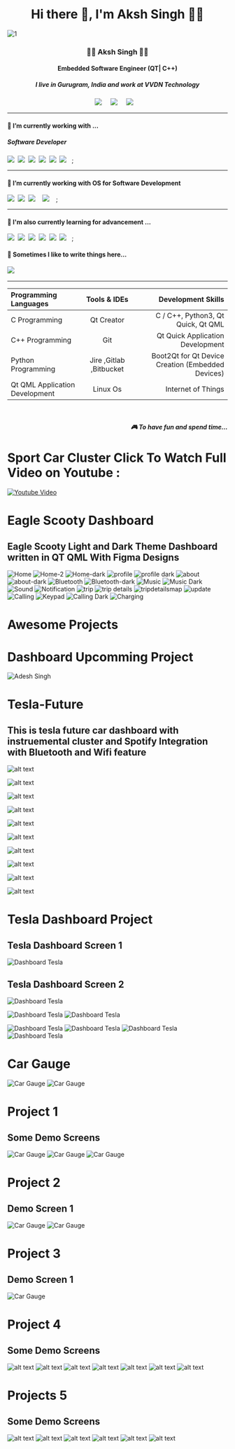 <h1 align='center'> Hi there 👋, I'm Aksh Singh  👩‍💻 </h1>

<p align='center'>
  <a href="https://github.com/cppqtdev/Tesla/blob/main/screenshot/gitImage_developer.gif" /></a>
</p>

![1](https://github.com/cppqtdev/cppqtdev/assets/108173159/ae8d0841-0595-42b9-a872-7d4a7eaf61fe)


<h3 align='center'>
  👩‍💻 Aksh Singh 👩‍💻
</h3>

<h4 align='center'>
  Embedded Software Engineer (QT| C++)
</h4>

<h5 align='center'>
  I live in Gurugram, India and work at <b>VVDN Technology</b> 
</h5>


<p align='center'>
  <a href="https://twitter.com/divyadesh_777"><img src="https://img.shields.io/badge/twitter-%231DA1F2.svg?&style=for-the-badge&logo=twitter&logoColor=white" /></a>&nbsp;&nbsp;&nbsp;&nbsp;
  <a href="https://www.linkedin.com/in/aksh-singh-0808bb220/"><img src="https://img.shields.io/badge/linkedin-%230077B5.svg?&style=for-the-badge&logo=linkedin&logoColor=white" /></a>&nbsp;&nbsp;&nbsp;&nbsp;
  <a href="mailto:akshworkamil@gmail.com?subject= Hi Aksh Singh"><img src="https://img.shields.io/badge/gmail-%23D14836.svg?&style=for-the-badge&logo=gmail&logoColor=white" /></a>&nbsp;&nbsp;&nbsp;&nbsp;

</p>


<hr>

<h4>🔭  I’m currently working with ...</h4>

<h5>Software Developer</h5>
<p >
  <img src="https://img.shields.io/badge/sqlite-%2307405e.svg?style=for-the-badge&logo=sqlite&logoColor=white" />&nbsp;&nbsp;<img src="https://img.shields.io/badge/Qt-%23217346.svg?style=for-the-badge&logo=Qt&logoColor=white" />&nbsp;&nbsp;<img src="https://img.shields.io/badge/c-%2300599C.svg?style=for-the-badge&logo=c&logoColor=white" />&nbsp;&nbsp;<img src="https://img.shields.io/badge/c++-%2300599C.svg?style=for-the-badge&logo=c%2B%2B&logoColor=white" />&nbsp;&nbsp;<img src="https://img.shields.io/badge/javascript-%23323330.svg?style=for-the-badge&logo=javascript&logoColor=%23F7DF1E">&nbsp;&nbsp;<img src="https://img.shields.io/badge/shell_script-%23121011.svg?style=for-the-badge&logo=gnu-bash&logoColor=white" />&nbsp;&nbsp ;
</p>


<hr>

<h4>🔭  I’m currently working with OS for Software Development</h4>

<p >
  <img src="https://img.shields.io/badge/Linux-FCC624?style=for-the-badge&logo=linux&logoColor=black" />&nbsp;&nbsp;<img src="https://img.shields.io/badge/Ubuntu-E95420?style=for-the-badge&logo=ubuntu&logoColor=white" />&nbsp;&nbsp<img src = "https://img.shields.io/badge/Windows-0078D6?style=for-the-badge&logo=windows&logoColor=white"/> &nbsp;&nbsp <img src = "https://img.shields.io/badge/mac%20os-000000?style=for-the-badge&logo=macos&logoColor=F0F0F0"/> &nbsp;&nbsp ;
</p>


<hr>

<h4>🌱  I'm also currently learning for advancement ... </h4>
<p >
  <img src="https://img.shields.io/badge/sqlite-%2307405e.svg?style=for-the-badge&logo=sqlite&logoColor=white" />&nbsp;&nbsp;<img src="https://img.shields.io/badge/Qt-%23217346.svg?style=for-the-badge&logo=Qt&logoColor=white" />&nbsp;&nbsp;<img src="https://img.shields.io/badge/c-%2300599C.svg?style=for-the-badge&logo=c&logoColor=white" />&nbsp;&nbsp;<img src="https://img.shields.io/badge/c++-%2300599C.svg?style=for-the-badge&logo=c%2B%2B&logoColor=white" />&nbsp;&nbsp;<img src="https://img.shields.io/badge/javascript-%23323330.svg?style=for-the-badge&logo=javascript&logoColor=%23F7DF1E">&nbsp;&nbsp;<img src="https://img.shields.io/badge/shell_script-%23121011.svg?style=for-the-badge&logo=gnu-bash&logoColor=white" />&nbsp;&nbsp ;
</p>


<p align='right'>
<h4>💬  Sometimes I like to write things here...</h4>
  <a href="https://dabreha.blogspot.com"><img src="https://img.shields.io/badge/Blogger-FF5722?style=for-the-badge&logo=blogger&logoColor=white" /></a>&nbsp;&nbsp;&nbsp;
</p>


<hr>

| Programming Languages | Tools & IDEs | Development Skills |
| :---                  |     :---:    |          ---:      |
| C Programming   |  Qt Creator     | C / C++, Python3, Qt Quick, Qt QML    |
| C++ Programming    | Git       | Qt Quick Application Development     |
| Python Programming  | Jire ,Gitlab ,Bitbucket     | Boot2Qt for Qt Device Creation (Embedded Devices) |
|  Qt QML Application Development     | Linux Os       | Internet of Things      |

<br>
<p align="right">
 <h5 align="right">🎮 To have fun and spend time...</h5>
</p>

# Sport Car Cluster Click To Watch Full Video on Youtube : 
[![Youtube Video ](https://github.com/cppqtdev/Sport-Car-Instrumental-Cluster/blob/main/screenshot/1.png)](https://www.youtube.com/watch?v=4SvY2B0_JhE&t=23s)

# Eagle Scooty Dashboard 
## Eagle Scooty  Light and Dark Theme Dashboard written in QT QML With Figma Designs

![Home](https://github.com/cppqtdev/Eagle-Scooty-Dashboard-/blob/main/screenshots/Home.png)
![Home-2](https://github.com/cppqtdev/Eagle-Scooty-Dashboard-/blob/main/screenshots/home2.png)
![Home-dark](https://github.com/cppqtdev/Eagle-Scooty-Dashboard-/blob/main/screenshots/home-dark.png)
![profile](https://github.com/cppqtdev/Eagle-Scooty-Dashboard-/blob/main/screenshots/profile.png)
![profile dark](https://github.com/cppqtdev/Eagle-Scooty-Dashboard-/blob/main/screenshots/profile-dark.png)
![about](https://github.com/cppqtdev/Eagle-Scooty-Dashboard-/blob/main/screenshots/about.png)
![about-dark](https://github.com/cppqtdev/Eagle-Scooty-Dashboard-/blob/main/screenshots/about-dark.png)
![Bluetooth](https://github.com/cppqtdev/Eagle-Scooty-Dashboard-/blob/main/screenshots/bluetooth.png)
![Bluetooth-dark](https://github.com/cppqtdev/Eagle-Scooty-Dashboard-/blob/main/screenshots/bluetooth-dark.png)
![Music](https://github.com/cppqtdev/Eagle-Scooty-Dashboard-/blob/main/screenshots/music.png)
![Music Dark](https://github.com/cppqtdev/Eagle-Scooty-Dashboard-/blob/main/screenshots/music-dark.png)
![Sound](https://github.com/cppqtdev/Eagle-Scooty-Dashboard-/blob/main/screenshots/sound.png)
![Notification](https://github.com/cppqtdev/Eagle-Scooty-Dashboard-/blob/main/screenshots/notification.png)
![trip](https://github.com/cppqtdev/Eagle-Scooty-Dashboard-/blob/main/screenshots/trip.png)
![trip details](https://github.com/cppqtdev/Eagle-Scooty-Dashboard-/blob/main/screenshots/tripDetails.png)
![tripdetailsmap](https://github.com/cppqtdev/Eagle-Scooty-Dashboard-/blob/main/screenshots/tripdetailsmap.png)
![update](https://github.com/cppqtdev/Eagle-Scooty-Dashboard-/blob/main/screenshots/update.png)
![Calling](https://github.com/cppqtdev/Eagle-Scooty-Dashboard-/blob/main/screenshots/calling.png)
![Keypad](https://github.com/cppqtdev/Eagle-Scooty-Dashboard-/blob/main/screenshots/keypad.png)
![Calling Dark](https://github.com/cppqtdev/Eagle-Scooty-Dashboard-/blob/main/screenshots/clling-dark.png)
![Charging](https://github.com/cppqtdev/Eagle-Scooty-Dashboard-/blob/main/screenshots/charing.png)

# Awesome Projects
# Dashboard Upcomming Project
![Adesh Singh](https://github.com/cppqtdev/Desktop-Project-/blob/main/screenshots/Home.png?raw=true)

# Tesla-Future
## This is tesla future car dashboard with instruemental cluster and Spotify Integration with Bluetooth and Wifi feature 

![alt text](https://github.com/cppqtdev/Tesla-Future/blob/main/Home.png)

![alt text](https://github.com/cppqtdev/Tesla-Future/blob/main/Spotify.png)

![alt text](https://github.com/cppqtdev/Tesla-Future/blob/main/Spotify2.png)

![alt text](https://github.com/cppqtdev/Tesla-Future/blob/main/battery.png)

![alt text](https://github.com/cppqtdev/Tesla-Future/blob/main/Charing2.png)

![alt text](https://github.com/cppqtdev/Tesla-Future/blob/main/Charing.png)

![alt text](https://github.com/cppqtdev/Tesla-Future/blob/main/Running.png)

![alt text](https://github.com/cppqtdev/Tesla-Future/blob/main/weather.png)

![alt text](https://github.com/cppqtdev/Tesla-Future/blob/main/Bluetooth.png)

![alt text](https://github.com/cppqtdev/Tesla-Future/blob/main/Controls.png)

# Tesla Dashboard Project 

## Tesla Dashboard Screen 1
![Dashboard Tesla](https://github.com/cppqtdev/Tesla/blob/main/screenshot/1.png)

## Tesla Dashboard Screen 2
![Dashboard Tesla](https://github.com/cppqtdev/Tesla/blob/main/screenshot/2.png)


![Dashboard Tesla](https://github.com/cppqtdev/Tesla/blob/main/Tesla_UI_Designs/Code%20Designs/Screenshot%202023-08-19%20230747.png)
![Dashboard Tesla](https://github.com/cppqtdev/Tesla/blob/main/Tesla_UI_Designs/Code%20Designs/Screenshot%202023-08-19%20230857.png)

![Dashboard Tesla](https://github.com/cppqtdev/Tesla/blob/main/Tesla_UI_Designs/Code%20Designs/Screenshot%202023-08-19%20230942.png)
![Dashboard Tesla](https://github.com/cppqtdev/Tesla/blob/main/Tesla_UI_Designs/Code%20Designs/Screenshot%202023-08-19%20230950.png)
![Dashboard Tesla](https://github.com/cppqtdev/Tesla/blob/main/Tesla_UI_Designs/Code%20Designs/Screenshot%202023-08-19%20231004.png)
![Dashboard Tesla](https://github.com/cppqtdev/Tesla/blob/main/Tesla_UI_Designs/Code%20Designs/Screenshot%202023-08-19%20231022.png)

# Car Gauge
![Car Gauge](https://github.com/cppqtdev/gauge/blob/main/screenshots/screens/Screenshot%202023-08-14%20130350.png)
![Car Gauge](https://github.com/cppqtdev/gauge/blob/main/screenshots/screens/Screenshot%202023-08-14%20130332.png)

# Project 1
## Some Demo Screens
![Car Gauge](https://github.com/cppqtdev/Racing-Car-Dashboard/blob/main/Screenshots/1.png)
![Car Gauge](https://github.com/cppqtdev/Racing-Car-Dashboard/blob/main/Screenshots/2.png)
![Car Gauge](https://github.com/cppqtdev/Racing-Car-Dashboard/blob/main/Screenshots/3.png)

# Project 2
## Demo Screen 1
![Car Gauge](https://github.com/cppqtdev/Racing-Car-Dashboard/blob/main/Screenshots/Code_Screen.png)
![Car Gauge](https://github.com/cppqtdev/Car-Dashboard-2/blob/main/screenshots/Screenshot%202023-08-12%20141221.png)

# Project 3
## Demo Screen 1
![Car Gauge](https://github.com/cppqtdev/modern-car-dashboard-/blob/main/screenshot/Screenshot%202023-08-13%20212900.png)

# Project 4
## Some Demo Screens
![alt text](https://github.com/cppqtdev/1Password-UI-Qt-QML/blob/master/Screenshots/homwWithSettings.png?raw=true)
![alt text](https://github.com/cppqtdev/1Password-UI-Qt-QML/blob/master/Screenshots/General.png?raw=true)
![alt text](https://github.com/cppqtdev/1Password-UI-Qt-QML/blob/master/Screenshots/appearance.png?raw=true)
![alt text](https://github.com/cppqtdev/1Password-UI-Qt-QML/blob/master/Screenshots/Security.png?raw=true)
![alt text](https://github.com/cppqtdev/1Password-UI-Qt-QML/blob/master/Screenshots/Privacy.png?raw=true)
![alt text](https://github.com/cppqtdev/1Password-UI-Qt-QML/blob/master/Screenshots/Browser.png?raw=true)
![alt text](https://github.com/cppqtdev/1Password-UI-Qt-QML/blob/master/Screenshots/advanced.png?raw=true)


# Projects 5
## Some Demo Screens
![alt text](https://github.com/cppqtdev/Jabra-Speaker-Connect-Project/blob/main/Assets/ScreenShots/jabra2.png?raw=true)
![alt text](https://github.com/cppqtdev/Jabra-Speaker-Connect-Project/blob/main/Assets/ScreenShots/jabra3.png?raw=true)
![alt text](https://github.com/cppqtdev/Jabra-Speaker-Connect-Project/blob/main/Assets/ScreenShots/jabra4.png?raw=true)
![alt text](https://github.com/cppqtdev/Jabra-Speaker-Connect-Project/blob/main/Assets/ScreenShots/jabra5.png?raw=true)
![alt text](https://github.com/cppqtdev/Jabra-Speaker-Connect-Project/blob/main/Assets/ScreenShots/jabra6.png?raw=true)
![alt text](https://github.com/cppqtdev/Jabra-Speaker-Connect-Project/blob/main/Assets/ScreenShots/jabra7.png?raw=true)

